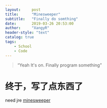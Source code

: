 ```yaml
---
layout:     post
title:      "Minesweeper"
subtitle:   "Finally do somthing"
date:       2019-03-26 20:53:00
author:     "XangyR"
header-style: "text"
catalog: true
tags:
    - School
    - Code
---
```


> “Yeah It's on. Finally program something”
# 终于，写了点东西了
need jre  [minesweeper](https://github.com/xangyr/Minesweeper/tree/master/installed_folder)
